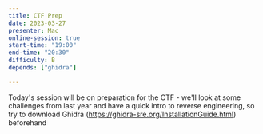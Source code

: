 ```yaml
---
title: CTF Prep
date: 2023-03-27
presenter: Mac
online-session: true
start-time: "19:00"
end-time: "20:30"
difficulty: B
depends: ["ghidra"]

---
```


Today's session will be on preparation for the CTF - we'll look at some challenges from last year and have a quick intro to reverse engineering, so try to download Ghidra (https://ghidra-sre.org/InstallationGuide.html) beforehand